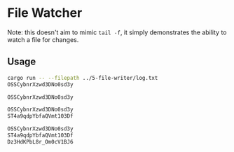 # File Watcher

Note: this doesn't aim to mimic `tail -f`, it simply demonstrates the ability to watch a file for changes.

## Usage

```bash
cargo run -- --filepath ../5-file-writer/log.txt
OSSCybnrXzwd3DNo0sd3y

OSSCybnrXzwd3DNo0sd3y

OSSCybnrXzwd3DNo0sd3y
ST4a9qdpYbfaQVmt103Df

OSSCybnrXzwd3DNo0sd3y
ST4a9qdpYbfaQVmt103Df
Dz3HdKPbL8r_Om0cV1BJ6
```
